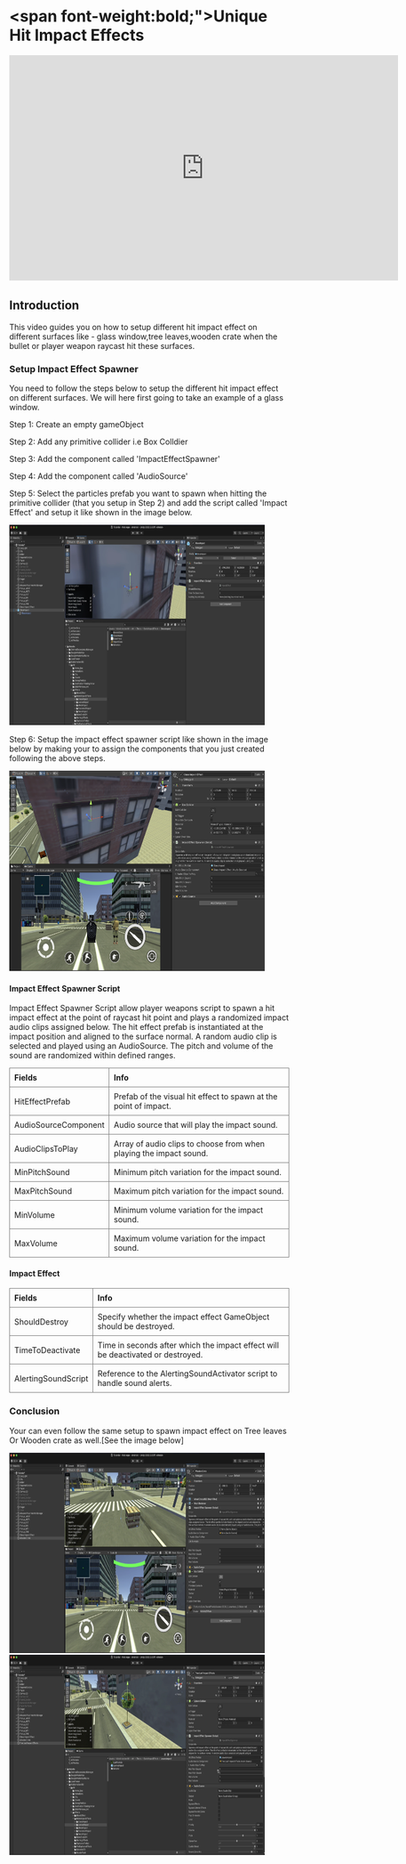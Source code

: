 # <span font-weight:bold;">Unique Hit Impact Effects</span>

<div class="video-container">
    <iframe width="700" height="405" src="https://www.youtube.com/embed/hVD0wtHb4UM?si=PUNwfF04UUhETk_2" title="YouTube video player" frameborder="0" allow="accelerometer; autoplay; clipboard-write; encrypted-media; gyroscope; picture-in-picture; web-share" referrerpolicy="strict-origin-when-cross-origin" allowfullscreen></iframe>
</div>

## Introduction
This video guides you on how to setup different hit impact effect on different surfaces like - glass window,tree leaves,wooden crate when the bullet or player weapon raycast hit these surfaces.

### Setup Impact Effect Spawner
You need to follow the steps below to setup the different hit impact effect on different surfaces. We will here first going to take an example of a glass window.

Step 1: Create an empty gameObject

Step 2: Add any primitive collider i.e Box Colldier

Step 3: Add the component called 'ImpactEffectSpawner'

Step 4: Add the component called 'AudioSource'

Step 5: Select the particles prefab you want to spawn when hitting the primitive collider (that you setup in Step 2) and add the script called 'Impact Effect' and setup it like shown in the image below.

<img src="Images/ImpactEffectParticles.png" alt="alt text" width="460" height="360">

Step 6: Setup the impact effect spawner script like shown in the image below by making your to assign the components that you just created following the above steps.

<img src="Images/ImpactEffectSpawner.png" alt="alt text" width="460" height="360">

####  Impact Effect Spawner Script
Impact Effect Spawner Script allow player weapons script to spawn a hit impact effect at the point of raycast hit point and plays a randomized impact audio clips assigned below. The hit effect prefab is instantiated at the impact position and aligned to the surface normal. A random audio clip is selected and played using an AudioSource. The pitch and volume of the sound are randomized within defined ranges.

<style>
    .custom-table {
        border-collapse: collapse;
        width: 100%;
    }
    .custom-table th, .custom-table td {
        border: 1px solid grey;
        padding: 8px;
        text-align: left;
    }
</style>

<table class="custom-table">
<tr>
<th>Fields</th>
<th>Info</th>
</tr>
<tr>
<td>HitEffectPrefab</td>
<td>Prefab of the visual hit effect to spawn at the point of impact.</td>
</tr>
<tr>
<td>AudioSourceComponent</td>
<td>Audio source that will play the impact sound.</td>
</tr>
<tr>
<td>AudioClipsToPlay</td>
<td>Array of audio clips to choose from when playing the impact sound.</td>
</tr>
<tr>
<td>MinPitchSound</td>
<td>Minimum pitch variation for the impact sound.</td>
</tr>
<tr>
<td>MaxPitchSound</td>
<td>Maximum pitch variation for the impact sound.</td>
</tr>
<tr>
<td>MinVolume</td>
<td>Minimum volume variation for the impact sound.</td>
</tr>
<tr>
<td>MaxVolume</td>
<td>Maximum volume variation for the impact sound.</td>
</tr>
</table>

####  Impact Effect

<table class="custom-table">
<tr>
<th>Fields</th>
<th>Info</th>
</tr>
<tr>
<td>ShouldDestroy</td>
<td>Specify whether the impact effect GameObject should be destroyed.</td>
</tr>
<tr>
<td>TimeToDeactivate</td>
<td>Time in seconds after which the impact effect will be deactivated or destroyed.</td>
</tr>
<tr>
<td>AlertingSoundScript</td>
<td>Reference to the AlertingSoundActivator script to handle sound alerts.</td>
</tr>
</table>

### Conclusion
Your can even follow the same setup to spawn impact effect on Tree leaves Or Wooden crate as well.[See the image below]

<img src="Images/WoodenCrate.png" alt="alt text" width="460" height="360">

<img src="Images/LeavesImpact.png" alt="alt text" width="460" height="360">

